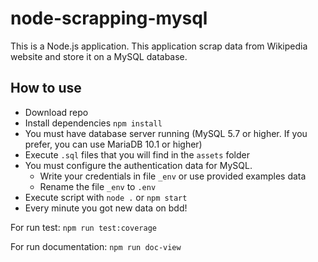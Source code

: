 # node-scrapping-mysql
This is a Node.js application. This application scrap data from Wikipedia website and store it on a MySQL database.  

## How to use
* Download repo
* Install dependencies `npm install`
* You must have database server running (MySQL 5.7 or higher. If you prefer, you can use MariaDB 10.1 or higher)
* Execute `.sql` files that you will find in the `assets` folder
* You must configure the authentication data for MySQL.
  * Write your credentials in file `_env` or use provided examples data
  * Rename the file `_env` to `.env`
* Execute script with `node .` or `npm start`
* Every minute you got new data on bdd!

For run test: `npm run test:coverage`  

For run documentation: `npm run doc-view`  

